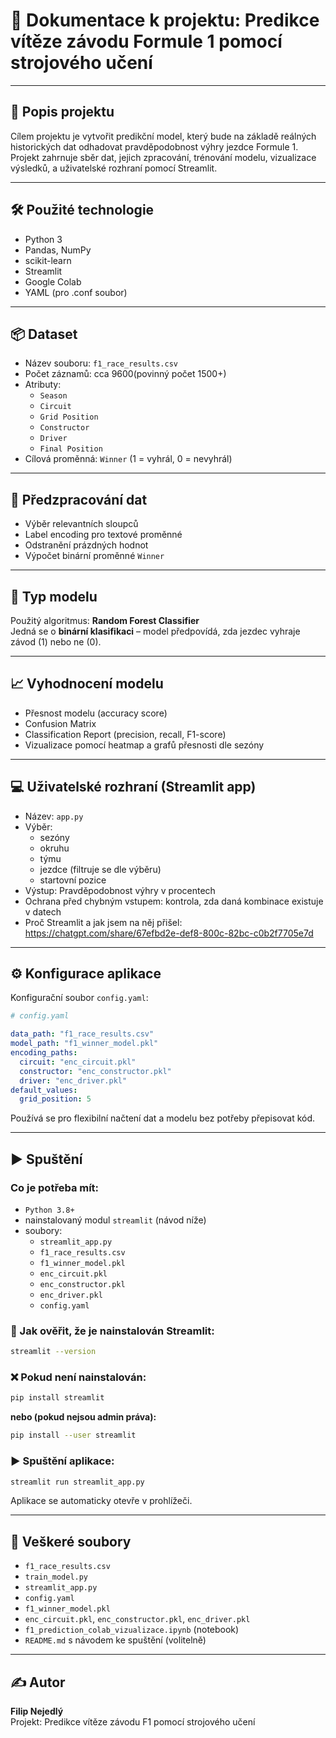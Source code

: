 # 📄 Dokumentace k projektu: Predikce vítěze závodu Formule 1 pomocí strojového učení

---

## 🧠 Popis projektu
Cílem projektu je vytvořit predikční model, který bude na základě reálných historických dat 
odhadovat pravděpodobnost výhry jezdce Formule 1. 
Projekt zahrnuje sběr dat, jejich zpracování, trénování modelu, vizualizace výsledků, a uživatelské rozhraní pomocí Streamlit.

---

## 🛠 Použité technologie
- Python 3
- Pandas, NumPy
- scikit-learn
- Streamlit
- Google Colab
- YAML (pro .conf soubor)

---

## 📦 Dataset
- Název souboru: `f1_race_results.csv`
- Počet záznamů: cca 9600(povinný počet 1500+)
- Atributy:
  - `Season`
  - `Circuit`
  - `Grid Position`
  - `Constructor`
  - `Driver`
  - `Final Position`
- Cílová proměnná: `Winner` (1 = vyhrál, 0 = nevyhrál)

---

## 🧹 Předzpracování dat
- Výběr relevantních sloupců
- Label encoding pro textové proměnné
- Odstranění prázdných hodnot
- Výpočet binární proměnné `Winner`

---

## 🤖 Typ modelu
Použitý algoritmus: **Random Forest Classifier**  
Jedná se o **binární klasifikaci** – model předpovídá, zda jezdec vyhraje závod (1) nebo ne (0).

---

## 📈 Vyhodnocení modelu
- Přesnost modelu (accuracy score)
- Confusion Matrix
- Classification Report (precision, recall, F1-score)
- Vizualizace pomocí heatmap a grafů přesnosti dle sezóny

---

## 💻 Uživatelské rozhraní (Streamlit app)
- Název: `app.py`
- Výběr:
  - sezóny
  - okruhu
  - týmu
  - jezdce (filtruje se dle výběru)
  - startovní pozice
- Výstup: Pravděpodobnost výhry v procentech
- Ochrana před chybným vstupem: kontrola, zda daná kombinace existuje v datech
- Proč Streamlit a jak jsem na něj přišel: https://chatgpt.com/share/67efbd2e-def8-800c-82bc-c0b2f7705e7d
---

## ⚙️ Konfigurace aplikace
Konfigurační soubor `config.yaml`:
```yaml
# config.yaml

data_path: "f1_race_results.csv"
model_path: "f1_winner_model.pkl"
encoding_paths:
  circuit: "enc_circuit.pkl"
  constructor: "enc_constructor.pkl"
  driver: "enc_driver.pkl"
default_values:
  grid_position: 5
```
Používá se pro flexibilní načtení dat a modelu bez potřeby přepisovat kód.

---

## ▶ Spuštění

### Co je potřeba mít:
- `Python 3.8+`
- nainstalovaný modul `streamlit` (návod níže)
- soubory:
  - `streamlit_app.py`
  - `f1_race_results.csv`
  - `f1_winner_model.pkl`
  - `enc_circuit.pkl`
  - `enc_constructor.pkl`
  - `enc_driver.pkl`
  - `config.yaml`

### 🧪 Jak ověřit, že je nainstalován Streamlit:
```bash
streamlit --version
```

### ❌ Pokud není nainstalován:
```bash
pip install streamlit
```
**nebo (pokud nejsou admin práva):**
```bash
pip install --user streamlit
```

### ▶ Spuštění aplikace:
```bash
streamlit run streamlit_app.py
```
Aplikace se automaticky otevře v prohlížeči.

---

## 📁 Veškeré soubory
- `f1_race_results.csv`
- `train_model.py`
- `streamlit_app.py`
- `config.yaml`
- `f1_winner_model.pkl`
- `enc_circuit.pkl`, `enc_constructor.pkl`, `enc_driver.pkl`
- `f1_prediction_colab_vizualizace.ipynb` (notebook)
- `README.md` s návodem ke spuštění (volitelně)

---

## ✍️ Autor
**Filip Nejedlý**  
Projekt: Predikce vítěze závodu F1 pomocí strojového učení